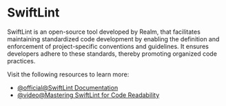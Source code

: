 # SwiftLint

SwiftLint is an open-source tool developed by Realm, that facilitates maintaining standardized code development by enabling the definition and enforcement of project-specific conventions and guidelines. It ensures developers adhere to these standards, thereby promoting organized code practices.

Visit the following resources to learn more:

- [@official@SwiftLint Documentation](https://github.com/realm/SwiftLint)
- [@video@Mastering SwiftLint for Code Readability](https://www.youtube.com/watch?v=4YQ6DJ-xovY)